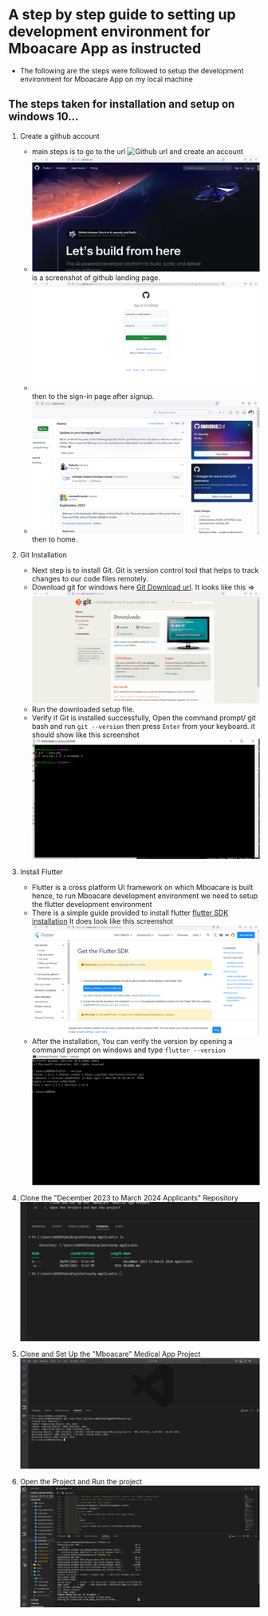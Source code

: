 # A step by step guide to setting up development environment for Mboacare App as instructed

- The following are the steps were followed to setup the development environment for Mboacare App on my local machine

## The steps taken for installation and setup on windows 10...

1. Create a github account
    + main steps is to go to the url ![Github url](https://www.github.com) and create an account
    - ![Alt txt](images/img-1.png) is a screenshot of github landing page.
    - ![Alt txt](images/img-2.png) then to the sign-in page after signup.
    - ![Alt txt](images/img-3.png) then to home.

2. Git Installation
    - Next step is to install Git. Git is version control tool that helps to track changes to our code files remotely. 
    - Download git for windows here [Git Download url](https://git-scm.com/downloads). It looks like this => ![git download](images/img-4.png)
    - Run the downloaded setup file. 
    - Verify if Git is installed successfully, Open the command prompt/ git bash and run 
    `` git --version `` then press `` Enter `` from your keyboard. it should show like this screenshot ![terminal](images/img-6.png)

3. Install  Flutter
    - Flutter is a cross platform UI framework on which Mboacare is built hence, to run Mboacare development environment we need to setup the flutter development environment
    - There is a simple guide provided to install flutter [flutter SDK installation](https://docs.flutter.dev/get-started/install) It does look like this screenshot ![Alt txt](images/img-7.png)
    - After the installation, You can verify the version by opening a command prompt on windows and type `` flutter --version ``
    ![Alt text](images/img-8.png)

4. Clone the "December 2023 to March 2024 Applicants" Repository  ![Alt text](images/img-9.png)

5. Clone and Set Up the "Mboacare" Medical App Project ![Alt text](images/img-10.png)

6. Open the Project and Run the project ![Alt text](images/img-11.png)